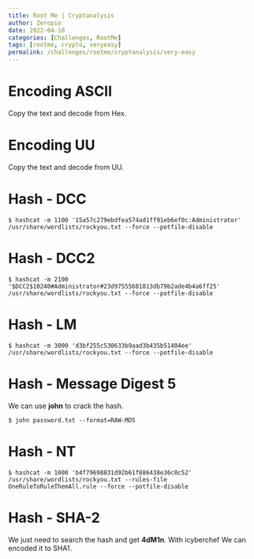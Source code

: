 ```yaml
---
title: Root Me | Cryptanalysis
author: Zeropio
date: 2022-04-10
categories: [Challenges, RootMe]
tags: [rootme, crypto, veryeasy]
permalink: /challenges/rootme/cryptanalysis/very-easy
---
```


# Encoding ASCII
Copy the text and decode from Hex.

# Encoding UU
Copy the text and decode from UU.

# Hash - DCC
```console
$ hashcat -m 1100 '15a57c279ebdfea574ad1ff91eb6ef0c:Administrator' /usr/share/wordlists/rockyou.txt --force --potfile-disable
```

# Hash - DCC2
```console
$ hashcat -m 2100 '$DCC2$10240#Administrator#23d97555681813db79b2ade4b4a6ff25' /usr/share/wordlists/rockyou.txt --force --potfile-disable
```

# Hash - LM
```console
$ hashcat -m 3000 'd3bf255c530633b9aad3b435b51404ee' /usr/share/wordlists/rockyou.txt --force --potfile-disable
```

# Hash - Message Digest 5
We can use **john** to crack the hash.
```console
$ john password.txt --format=RAW-MD5
```

# Hash - NT
```console
$ hashcat -m 1000 'b4f79698831d92b61f886438e36c0c52' /usr/share/wordlists/rockyou.txt --rules-file OneRuleToRuleThemAll.rule --force --potfile-disable
```

# Hash - SHA-2
We just need to search the hash and get **4dM1n**.
With icyberchef We can encoded it to SHA1.

